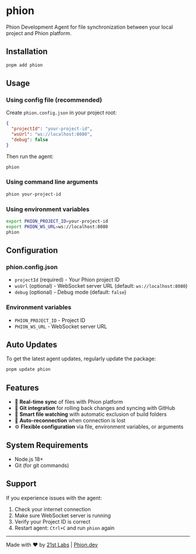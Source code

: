 # phion

Phion Development Agent for file synchronization between your local project and Phion platform.

## Installation

```bash
pnpm add phion
```

## Usage

### Using config file (recommended)

Create `phion.config.json` in your project root:

```json
{
  "projectId": "your-project-id",
  "wsUrl": "ws://localhost:8080",
  "debug": false
}
```

Then run the agent:

```bash
phion
```

### Using command line arguments

```bash
phion your-project-id
```

### Using environment variables

```bash
export PHION_PROJECT_ID=your-project-id
export PHION_WS_URL=ws://localhost:8080
phion
```

## Configuration

### phion.config.json

- `projectId` (required) - Your Phion project ID
- `wsUrl` (optional) - WebSocket server URL (default: `ws://localhost:8080`)
- `debug` (optional) - Debug mode (default: `false`)

### Environment variables

- `PHION_PROJECT_ID` - Project ID
- `PHION_WS_URL` - WebSocket server URL

## Auto Updates

To get the latest agent updates, regularly update the package:

```bash
pnpm update phion
```

## Features

- 🔄 **Real-time sync** of files with Phion platform
- 🔗 **Git integration** for rolling back changes and syncing with GitHub
- 📁 **Smart file watching** with automatic exclusion of build folders
- 🚀 **Auto-reconnection** when connection is lost
- ⚙️ **Flexible configuration** via file, environment variables, or arguments

## System Requirements

- Node.js 18+
- Git (for git commands)

## Support

If you experience issues with the agent:

1. Check your internet connection
2. Make sure WebSocket server is running
3. Verify your Project ID is correct
4. Restart agent: `Ctrl+C` and run `phion` again

---

Made with ❤️ by [21st Labs](https://21st.dev) | [Phion.dev](https://phion.dev)
